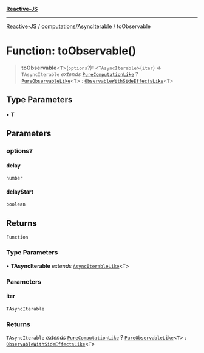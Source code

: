 [**Reactive-JS**](../../../README.md)

***

[Reactive-JS](../../../README.md) / [computations/AsyncIterable](../README.md) / toObservable

# Function: toObservable()

> **toObservable**\<`T`\>(`options`?): \<`TAsyncIterable`\>(`iter`) => `TAsyncIterable` *extends* [`PureComputationLike`](../../interfaces/PureComputationLike.md) ? [`PureObservableLike`](../../interfaces/PureObservableLike.md)\<`T`\> : [`ObservableWithSideEffectsLike`](../../interfaces/ObservableWithSideEffectsLike.md)\<`T`\>

## Type Parameters

• **T**

## Parameters

### options?

#### delay

`number`

#### delayStart

`boolean`

## Returns

`Function`

### Type Parameters

• **TAsyncIterable** *extends* [`AsyncIterableLike`](../../interfaces/AsyncIterableLike.md)\<`T`\>

### Parameters

#### iter

`TAsyncIterable`

### Returns

`TAsyncIterable` *extends* [`PureComputationLike`](../../interfaces/PureComputationLike.md) ? [`PureObservableLike`](../../interfaces/PureObservableLike.md)\<`T`\> : [`ObservableWithSideEffectsLike`](../../interfaces/ObservableWithSideEffectsLike.md)\<`T`\>
